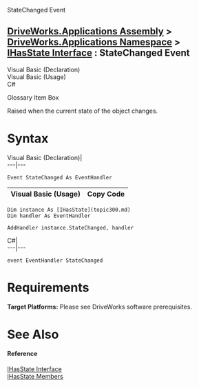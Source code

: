StateChanged Event   
  
[DriveWorks.Applications Assembly](topic13.md) > [DriveWorks.Applications Namespace](topic16.md) > [IHasState Interface](topic300.md) : StateChanged Event  
---  
  
Visual Basic (Declaration)    
Visual Basic (Usage)    
C# 

Glossary Item Box

Raised when the current state of the object changes. 

# Syntax

Visual Basic (Declaration)|   
---|---  
      
    
    Event StateChanged As EventHandler  
  
Visual Basic (Usage)| Copy Code  
---|---  
      
    
    Dim instance As [IHasState](topic300.md)
    Dim handler As EventHandler
     
    AddHandler instance.StateChanged, handler  
  
C#|   
---|---  
      
    
    event EventHandler StateChanged  
  
# Requirements

**Target Platforms:** Please see DriveWorks software prerequisites.

# See Also

#### Reference

[IHasState Interface](topic300.md)   
[IHasState Members](topic301.md)


